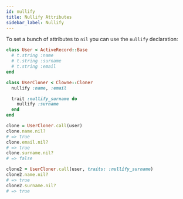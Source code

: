 ```yaml
---
id: nullify
title: Nullify Attributes
sidebar_label: Nullify
---
```


To set a bunch of attributes to `nil` you can use the `nullify` declaration:

```ruby
class User < ActiveRecord::Base
  # t.string :name
  # t.string :surname
  # t.string :email
end

class UserCloner < Clowne::Cloner
  nullify :name, :email

  trait :nullify_surname do
    nullify :surname
  end
end

clone = UserCloner.call(user)
clone.name.nil?
# => true
clone.email.nil?
# => true
clone.surname.nil?
# => false

clone2 = UserCloner.call(user, traits: :nullify_surname)
clone2.name.nil?
# => true
clone2.surname.nil?
# => true
```
